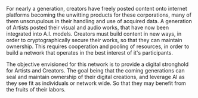 For nearly a generation, creators have freely posted content onto internet platforms becoming the unwitting products for these corporations, many of them unscrupulous in their handling and use of acquired data.  A generation of Artists posted their visual and audio works, that have now been integrated into A.I. models.  Creators must build content in new ways, in order to cryptographically secure their works, so that they can maintain ownership.  This requires cooperation and pooling of resources, in order to build a network that operates in the best interest of it's participants.

The objective envisioned for this network is to provide a digital stronghold for Artists and Creators. The goal being that the coming generations can seal and maintain ownership of their digital creations, and leverage AI as they see fit as individuals or network wide. So that they may benefit from the fruits of their labors.